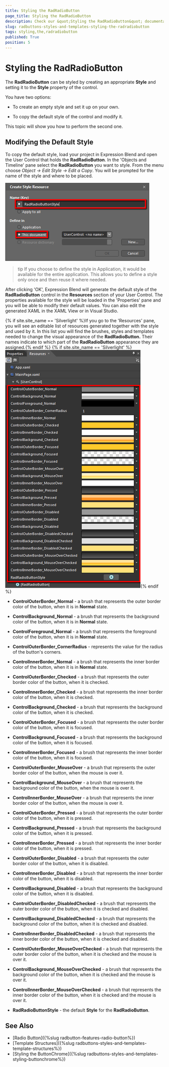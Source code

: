 ```yaml
---
title: Styling the RadRadioButton
page_title: Styling the RadRadioButton
description: Check our &quot;Styling the RadRadioButton&quot; documentation article for the RadButtons {{ site.framework_name }} control.
slug: radbuttons-styles-and-templates-styling-the-radradiobutton
tags: styling,the,radradiobutton
published: True
position: 5
---
```


# Styling the RadRadioButton

The __RadRadioButton__ can be styled by creating an appropriate __Style__ and setting it to the __Style__ property of the control. 

You have two options:

* To create an empty style and set it up on your own. 

* To copy the default style of the control and modify it.

This topic will show you how to perform the second one.

## Modifying the Default Style

To copy the default style, load your project in Expression Blend and open the User Control that holds the __RadRadioButton__. In the 'Objects and Timeline' pane select the __RadRadioButton__ you want to style. From the menu choose *Object -> Edit Style -> Edit a Copy*. You will be prompted for the name of the style and where to be placed.

![](images/Buttons_RadioButton_CreateStyle.png)

>tip If you choose to define the style in Application, it would be available for the entire application. This allows you to define a style only once and then reuse it where needed.

After clicking 'OK', Expression Blend will generate the default style of the __RadRadioButton__ control in the __Resources__ section of your User Control. The properties available for the style will be loaded in the 'Properties' pane and you will be able to modify their default values. You can also edit the generated XAML in the XAML View or in Visual Studio.

{% if site.site_name == 'Silverlight' %}If you go to the 'Resources' pane, you will see an editable list of resources generated together with the style and used by it. In this list you will find the brushes, styles and templates needed to change the visual appearance of the __RadRadioButton.__ Their names indicate to which part of the __RadRadioButton__ appearance they are assigned.{% endif %}
{% if site.site_name == 'Silverlight' %}![](images/Buttons_RadioButton_Resources.png){% endif %}

* __ControlOuterBorder_Normal__ - a brush that represents the outer border color of the button, when it is in __Normal__ state.

* __ControlBackground_Normal__ - a brush that represents the background color of the button, when it is in __Normal__ state.

* __ControlForeground_Normal__ - a brush that represents the foreground color of the button, when it is in __Normal__ state.

* __ControlOuterBorder_CornerRadius__ - represents the value for the radius of the button's corners.

* __ControlInnerBorder_Normal__ -  a brush that represents the inner border color of the button, when it is in __Normal__ state.

* __ControlOuterBorder_Checked__ - a brush that represents the outer border color of the button, when it is checked.

* __ControlInnerBorder_Checked__ - a brush that represents the inner border color of the button, when it is checked.

* __ControlBackground_Checked__ - a brush that represents the background color of the button, when it is checked.

* __ControlOuterBorder_Focused__ -  a brush that represents the outer border color of the button, when it is focused.

* __ControlBackground_Focused__ - a brush that represents the background color of the button, when it is focused.

* __ControlInnerBorder_Focused__ - a brush that represents the inner border color of the button, when it is focused.

* __ControlOuterBorder_MouseOver__ - a brush that represents the outer border color of the button, when the mouse is over it.

* __ControlBackground_MouseOver__ - a brush that represents the background color of the button, when the mouse is over it.

* __ControlInnerBorder_MouseOver__ - a brush that represents the inner border color of the button, when the mouse is over it.

* __ControlOuterBorder_Pressed__ - a brush that represents the outer border color of the button, when it is pressed.

* __ControlBackground_Pressed__ - a brush that represents the background color of the button, when it is pressed.

* __ControlInnerBorder_Pressed__ - a brush that represents the inner border color of the button, when it is pressed.

* __ControlOuterBorder_Disabled__ - a brush that represents the outer border color of the button, when it is disabled.

* __ControlInnerBorder_Disabled__ - a brush that represents the inner border color of the button, when it is disabled.

* __ControlBackground_Disabled__ - a brush that represents the background color of the button, when it is disabled.

* __ControlOuterBorder_DisabledChecked__ - a brush that represents the outer border color of the button, when it is checked and disabled.

* __ControlBackground_DisabledChecked__ - a brush that represents the background color of the button, when it is checked and disabled.

* __ControlInnerBorder_DisabledChecked__ -  a brush that represents the inner border color of the button, when it is checked and disabled.

* __ControlOuterBorder_MouseOverChecked__ - a brush that represents the outer border color of the button, when it is checked and the mouse is over it.

* __ControlBackground_MouseOverChecked__ - a brush that represents the background color of the button, when it is checked and the mouse is over it.

* __ControlInnerBorder_MouseOverChecked__ - a brush that represents the inner border color of the button, when it is checked and the mouse is over it.

* __RadRadioButtonStyle__ - the default __Style__ for the __RadRadioButton__.

## See Also
 * [Radio Button]({%slug radbutton-features-radio-button%})
 * [Template Structures]({%slug radbuttons-styles-and-templates-template-structures%})
 * [Styling the ButtonChrome]({%slug radbuttons-styles-and-templates-styling-buttonchrome%})